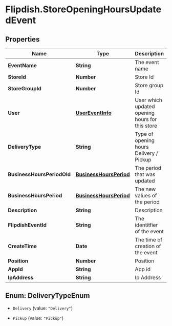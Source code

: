 # Flipdish.StoreOpeningHoursUpdatedEvent

## Properties
Name | Type | Description | Notes
------------ | ------------- | ------------- | -------------
**EventName** | **String** | The event name | [optional] 
**StoreId** | **Number** | Store Id | [optional] 
**StoreGroupId** | **Number** | Store group Id | [optional] 
**User** | [**UserEventInfo**](UserEventInfo.md) | User which updated opening hours for this store | [optional] 
**DeliveryType** | **String** | Type of opening hours Delivery / Pickup | [optional] 
**BusinessHoursPeriodOld** | [**BusinessHoursPeriod**](BusinessHoursPeriod.md) | The period that was updated | [optional] 
**BusinessHoursPeriod** | [**BusinessHoursPeriod**](BusinessHoursPeriod.md) | The new values of the period | [optional] 
**Description** | **String** | Description | [optional] 
**FlipdishEventId** | **String** | The identitfier of the event | [optional] 
**CreateTime** | **Date** | The time of creation of the event | [optional] 
**Position** | **Number** | Position | [optional] 
**AppId** | **String** | App id | [optional] 
**IpAddress** | **String** | Ip Address | [optional] 


<a name="DeliveryTypeEnum"></a>
## Enum: DeliveryTypeEnum


* `Delivery` (value: `"Delivery"`)

* `Pickup` (value: `"Pickup"`)




